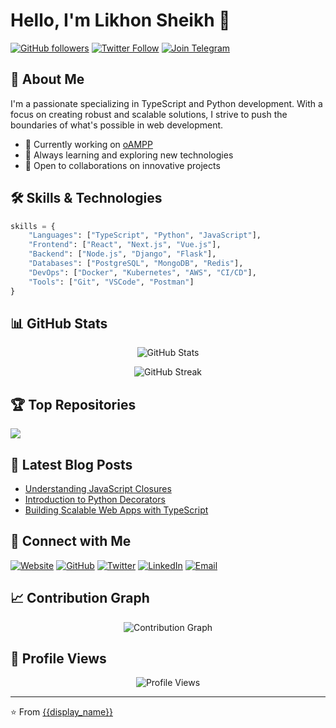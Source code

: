 # Hello, I'm  Likhon Sheikh 👋

[![GitHub followers](https://img.shields.io/github/followers/likhonsheikhorg?style=social)](https://github.com/likhonsheikhorg)
[![Twitter Follow](https://img.shields.io/twitter/follow/likhondotxyz?style=social)](https://twitter.com/likhondotxyz)
[![Join Telegram](https://img.shields.io/badge/Join%20Telegram-2CA5E0?style=social&logo=telegram)](https://t.me/likhondotxyz)

## 🚀 About Me
I'm a passionate specializing in TypeScript and Python development. With a focus on creating robust and scalable solutions, I strive to push the boundaries of what's possible in web development.

- 💼 Currently working on [oAMPP](https://github.com/likhonsheikhorg/oAMPP)
- 🌱 Always learning and exploring new technologies
- 👯 Open to collaborations on innovative projects

## 🛠️ Skills & Technologies

```python
skills = {
    "Languages": ["TypeScript", "Python", "JavaScript"],
    "Frontend": ["React", "Next.js", "Vue.js"],
    "Backend": ["Node.js", "Django", "Flask"],
    "Databases": ["PostgreSQL", "MongoDB", "Redis"],
    "DevOps": ["Docker", "Kubernetes", "AWS", "CI/CD"],
    "Tools": ["Git", "VSCode", "Postman"]
}
```

## 📊 GitHub Stats

<p align="center">
  <img src="https://github-readme-stats.vercel.app/api?username=likhonsheikhorg&show_icons=true&theme=radical" alt="GitHub Stats" />
</p>

<p align="center">
  <img src="https://github-readme-streak-stats.herokuapp.com/?user=likhonsheikhorg&theme=radical" alt="GitHub Streak" />
</p>

## 🏆 Top Repositories

<a href="https://github.com/likhonsheikhorg/oAMPP">
  <img align="center" src="https://github-readme-stats.vercel.app/api/pin/?username=likhonsheikhorg&repo=oAMPP&theme=radical" />
</a>

## 📝 Latest Blog Posts

<!-- BLOG-POST-LIST:START -->
- [Understanding JavaScript Closures](https://likhonsheikh.com/blog/javascript-closures)
- [Introduction to Python Decorators](https://likhonsheikh.com/blog/python-decorators)
- [Building Scalable Web Apps with TypeScript](https://likhonsheikh.com/blog/scalable-web-apps)
<!-- BLOG-POST-LIST:END -->

## 🤝 Connect with Me

[![Website](https://img.shields.io/badge/Website-likhonsheikh.com-blue?style=flat-square&logo=google-chrome)](https://likhonsheikh.com)
[![GitHub](https://img.shields.io/badge/GitHub-likhon--xyz-blue?style=flat-square&logo=github)](https://github.com/likhon-xyz)
[![Twitter](https://img.shields.io/badge/Twitter-likhondotxyz-blue?style=flat-square&logo=twitter)](https://twitter.com/likhondotxyz)
[![LinkedIn](https://img.shields.io/badge/LinkedIn-likhonsheikh-blue?style=flat-square&logo=linkedin)](https://www.linkedin.com/in/likhonsheikh)
[![Email](https://img.shields.io/badge/Email-me%40likhonsheikh.com-blue?style=flat-square&logo=gmail)](mailto:me@likhonsheikh.com)

## 📈 Contribution Graph

<p align="center">
  <img src="https://github-readme-activity-graph.cyclic.app/graph?username=likhonsheikhorg&theme=github-compact" alt="Contribution Graph" />
</p>

## 👀 Profile Views

<p align="center">
  <img src="https://komarev.com/ghpvc/?username=likhonsheikhorg&color=blueviolet&style=for-the-badge" alt="Profile Views" />
</p>

---

⭐️ From [{{display_name}}](https://github.com/likhonsheikhorg)
